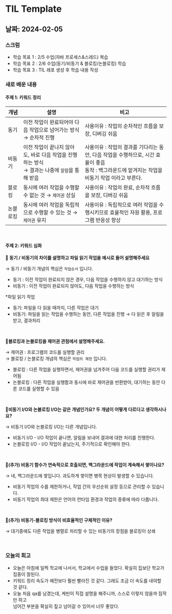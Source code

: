 # TIL Template

## 날짜: 2024-02-05

### 스크럼
- 학습 목표 1 : 2/5 수업(자바 프로세스&스레드) 복습
- 학습 목표 2 : 2/6 수업(동기/비동기 & 블로킹/논블로킹) 학습
- 학습 목표 3 : TIL 레포 생성 후 학습 내용 작성

### 새로 배운 내용
#### 주제 1: 키워드 정리 


| **개념** | **설명** | **비고** |
| --- | --- | --- |
| 동기 | 이전 작업이 완료되어야 다음 작업으로 넘어가는 방식 <br/>→ 순차적 진행 | 사용이유 : 작업의 순차적인 흐름을 보장, 디버깅 쉬움 |
| 비동기 | 이전 작업이 끝나지 않아도, 바로 다음 작업을 진행하는 방식 <br/>→ 결과는 나중에 `알람`을 통해 받음 | 사용이유 : 작업의 결과를 기다리는 동안, 다음 작업을 수행하므로, 시간 효율이 좋음<br/>동작 : 백그라운드에 맡겨지는 작업을 비동기 작업 이라고 부른다.  |
| 블로킹 | 동시에 여러 작업을 수행할 수 없는 것 → `제어권` 상실 | 사용이유 : 작업의 완료, 순차적 흐름을 보장, 디버깅 쉬움 |
| 논블로킹 | 동시에 여러 작업을 독립적으로 수행할 수 있는 것  → `제어권` 유지 | 사용이유 : 독립적으로 여러 작업을 수행시키므로 효율적인 자원 활용, 프로그램 반응성 향상 |

<br>

#### 주제 2: 키워드 심화

**📍 동기 / 비동기의 차이를 설명하고 파일 읽기 작업을 예시로 들어 설명해주세요**  

→ 동기 / 비동기 개념의 핵심은 `작업순서` 입니다.
- 동기 : 이전 작업이 완료되지 않은 경우, 다음 작업을 수행하지 않고 대기하는 방식  
- 비동기 : 이전 작업이 완료되지 않아도, 다음 작업을 수행하는 방식

*파일 읽기 작업  
- 동기: 파일을 다 읽을 때까지, 다른 작업은 대기  
- 비동기: 파일을 읽는 작업을 수행하는 동안, 다른 작업을 진행 → 다 읽은 후 알림을 받고, 결과처리

<br>

**📍블로킹과 논블로킹을 제어권 관점에서 설명해주세요.**

→ 제어권 : 프로그램의 코드를 실행할 권리  
→ 블로킹 / 논블로킹 개념의 핵심은 `작업의 제한` 입니다.

- 블로킹 : 다른 작업을 실행하면서, 제어권을 넘겨주어 다음 코드를 실행할 권리가 제어됨
- 논블로킹 : 다른 작업을 실행함과 동시에 바로 제어권을 반환받아, 대기하는 동안 다른 코드를 실행할 수 있음

<br>

**📍비동기 I/O와 논블로킹 I/O는 같은 개념인가요? 두 개념이 어떻게 다르다고 생각하시나요?**

→ 비동기 I/O와 논블로킹 I/O는 다른 개념입니다.

- 비동기 I/O - I/O 작업이 끝나면, 알림을 보내어 결과에 대한 처리를 진행한다.
- 논블로킹 I/O - I/O 작업이 끝났는지, 주기적으로 확인해야 한다.

<br>

**📍(추가) 비동기 함수가 연속적으로 호출되면, 백그라운드에 작업이 계속해서 쌓이나요?**

→ 네, 백그라운드에 쌓입니다. 과도하게 쌓이면 병목 현상이 발생할 수 있습니다.

- 비동기 작업의 수를 제한하거나, 작업 간의 우선순위 설정 등으로 관리할 수 있습니다.  
- 비동기 작업의 최대 제한은 언어의 런타임 환경과 작업의 종류에 따라 다릅니다.


<br>

**📍(추가) 비동기-블로킹 방식이 비효율적인 구체적인 이유?**  

→ 대기중에도 다른 작업을 병렬로 처리할 수 있는 비동기의 장점을 블로킹이 상쇄

<br>

### 오늘의 회고
- 오늘은 아침에 일찍 학교에 나서서, 학교에서 수업을 들었다. 확실히 집보단 학교가 집중이 잘된다.
- 키워드 정리 속도가 예전보다 훨씬 빨라진 것 같다. 그래도 조금 더 속도를 내야할 것 같다.
- 오늘 처음 qa를 남겼는데, 케빈이 직접 설명을 해주니까, 스스로 이렇지 않을까 짐작만 하고   
  넘어간 부분을 확실히 짚고 넘어갈 수 있어서 너무 좋았다.


